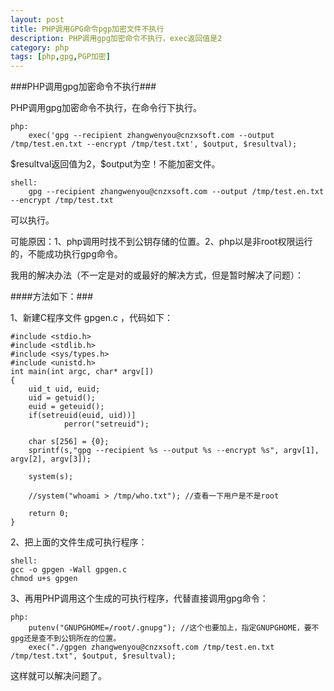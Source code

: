 ```yaml
---
layout: post
title: PHP调用GPG命令pgp加密文件不执行
description: PHP调用gpg加密命令不执行，exec返回值是2
category: php
tags: [php,gpg,PGP加密]
---
```

###PHP调用gpg加密命令不执行###
<p>PHP调用gpg加密命令不执行，在命令行下执行。</p>

	php:
		exec('gpg --recipient zhangwenyou@cnzxsoft.com --output /tmp/test.en.txt --encrypt /tmp/test.txt', $output, $resultval);
	

<p>$resultval返回值为2，$output为空！不能加密文件。</p>

	shell:
		gpg --recipient zhangwenyou@cnzxsoft.com --output /tmp/test.en.txt --encrypt /tmp/test.txt

<p>可以执行。</p>

<p>可能原因：1、php调用时找不到公钥存储的位置。2、php以是非root权限运行的，不能成功执行gpg命令。</p>

<p>我用的解决办法（不一定是对的或最好的解决方式，但是暂时解决了问题）：</p>

####方法如下：###
<p>1、新建C程序文件 gpgen.c ，代码如下：</p>

	#include <stdio.h>
	#include <stdlib.h>
	#include <sys/types.h>
	#include <unistd.h>
	int main(int argc, char* argv[])
	{
        uid_t uid, euid;
        uid = getuid();
        euid = geteuid();
        if(setreuid(euid, uid))]
                perror("setreuid");
        
        char s[256] = {0};
        sprintf(s,"gpg --recipient %s --output %s --encrypt %s", argv[1], argv[2], argv[3]); 
        
        system(s);
        
        //system("whoami > /tmp/who.txt"); //查看一下用户是不是root
        
        return 0;
	}

<p>2、把上面的文件生成可执行程序：</p>

	shell:
	gcc -o gpgen -Wall gpgen.c
	chmod u+s gpgen

<p>3、再用PHP调用这个生成的可执行程序，代替直接调用gpg命令：</p>
	
	php:
		putenv("GNUPGHOME=/root/.gnupg"); //这个也要加上，指定GNUPGHOME，要不gpg还是查不到公钥所在的位置。
        exec("./gpgen zhangwenyou@cnzxsoft.com /tmp/test.en.txt /tmp/test.txt", $output, $resultval);

<p>这样就可以解决问题了。</p>
